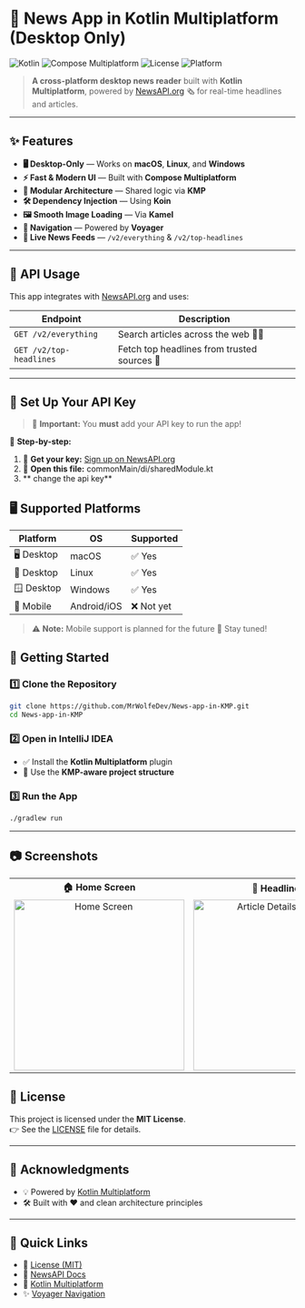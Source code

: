 # 📰 News App in Kotlin Multiplatform (Desktop Only)

![Kotlin](https://img.shields.io/badge/Kotlin-1.9-blue?style=for-the-badge&logo=kotlin)
![Compose Multiplatform](https://img.shields.io/badge/Compose%20Multiplatform-%F0%9F%92%BC-orange?style=for-the-badge)
![License](https://img.shields.io/badge/License-MIT-green?style=for-the-badge)
![Platform](https://img.shields.io/badge/Desktop-macOS%20%7C%20Linux%20%7C%20Windows-lightgrey?style=for-the-badge)

> **A cross-platform desktop news reader** built with **Kotlin Multiplatform**, powered by [NewsAPI.org](https://newsapi.org/) 🗞️ for real-time headlines and articles.

---

## ✨ Features

- **🖥️ Desktop-Only** — Works on **macOS**, **Linux**, and **Windows**
- **⚡ Fast & Modern UI** — Built with **Compose Multiplatform**
- **🧩 Modular Architecture** — Shared logic via **KMP**
- **🛠️ Dependency Injection** — Using **Koin**
- **🖼️ Smooth Image Loading** — Via **Kamel**
- **🧭 Navigation** — Powered by **Voyager**
- **📰 Live News Feeds** — `/v2/everything` & `/v2/top-headlines`

---

## 📡 API Usage

This app integrates with [NewsAPI.org](https://newsapi.org/) and uses:

| Endpoint             | Description                         |
|----------------------|-------------------------------------|
| `GET /v2/everything` | Search articles across the web 🕵️‍♂️ |
| `GET /v2/top-headlines` | Fetch top headlines from trusted sources 🧠 |

---

## 🔑 Set Up Your API Key

> 🚨 **Important:** You **must** add your API key to run the app!

📝 **Step-by-step:**

1. 🔐 **Get your key:** [Sign up on NewsAPI.org](https://newsapi.org/register)  
2. 🔧 **Open this file:**  commonMain/di/sharedModule.kt
3.    ** change the api key**



## 🖥️ Supported Platforms

| Platform     | OS           | Supported |
|--------------|--------------|-----------|
| 🖥️ Desktop   | macOS        | ✅ Yes    |
| 🐧 Desktop   | Linux        | ✅ Yes    |
| 🪟 Desktop   | Windows      | ✅ Yes    |
| 📱 Mobile    | Android/iOS  | ❌ Not yet |

> ⚠️ **Note:** Mobile support is planned for the future 🚧 Stay tuned!

## 🚀 Getting Started

### 1️⃣ Clone the Repository

```bash
git clone https://github.com/MrWolfeDev/News-app-in-KMP.git
cd News-app-in-KMP
```

### 2️⃣ Open in IntelliJ IDEA

- ✅ Install the **Kotlin Multiplatform** plugin  
- 🧠 Use the **KMP-aware project structure**

### 3️⃣ Run the App

```bash
./gradlew run
```

---

## 📷 Screenshots

<table>
  <tr>
    <th>🏠 Home Screen</th>
    <th>📰 Headlines</th>
    <th>📄 Article Details</th>
  </tr>
  <tr>
    <td align="center">
      <img src="https://github.com/user-attachments/assets/856394fb-6aa0-442d-a1e5-5890dd61a42f" alt="Home Screen" width="300" />
    </td>
    <td align="center">
      <img src="https://github.com/user-attachments/assets/33c0ca0e-961d-43ca-99af-67e5046724c8" alt="Article Details Screen" width="300" />
    </td>
    <td align="center">
      <img src="https://github.com/user-attachments/assets/1f4f07f8-44a8-4564-8a84-073422666ece" alt="Home Screen" width="300" />
    </td>
  </tr>
</table>

## 📜 License

This project is licensed under the **MIT License**.  
👉 See the [LICENSE](LICENSE) file for details.

---

## 🙌 Acknowledgments

- 💡 Powered by [Kotlin Multiplatform](https://kotlinlang.org/lp/multiplatform/)
- 🛠️ Built with ❤️ and clean architecture principles

---

## 🔗 Quick Links

- 📜 [License (MIT)](LICENSE)
- 🧪 [NewsAPI Docs](https://newsapi.org/docs)
- 🚀 [Kotlin Multiplatform](https://kotlinlang.org/)
- ✨ [Voyager Navigation](https://github.com/adrielcafe/voyager)


